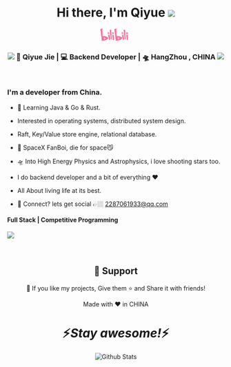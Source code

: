 <div align="center">
   <h1>Hi there, I'm Qiyue <img src="https://media.giphy.com/media/hvRJCLFzcasrR4ia7z/giphy.gif" width="25px"> </h1>
</div>

<p align='center'>
   <a href="https://space.bilibili.com/383098028"><img height="30" src="./bilibili.png"></a>&nbsp;&nbsp;
 </p>



<div align="center">
<h3><img src="https://media.giphy.com/media/WUlplcMpOCEmTGBtBW/giphy.gif" width="30"> 🙎 Qiyue Jie | 💻 Backend Developer | 🛸 HangZhou , CHINA <img src="https://media.giphy.com/media/WUlplcMpOCEmTGBtBW/giphy.gif" width="30"></h3>

</div>

 
<br />

<p align="center">
  <h3> I'm a developer from China.</h3>
</p>

 - 🥀 Learning Java & Go & Rust.
 
 - Interested in operating systems, distributed system design.

 - Raft, Key/Value store engine, relational database.
   
 - 🔭 SpaceX FanBoi, die for space😼

 - 🛸 Into High Energy Physics and Astrophysics, i love shooting stars too.
 
 - I do backend developer and a bit of everything :heart:
 
 - All About living life at its best.
 
 - 💬 Connect? lets get social 👉🏼 2287061933@qq.com
 
 <p align="center">
  <h4> Full Stack | Competitive Programming </h4>
   </p>

<!--  -->

<p align="left" >
<a href="https://github.com/anuraghazra/github-readme-stats"> 
    <img  src="https://github-readme-stats.vercel.app/api?username=jieqiyue&&show_icons=true&theme=radical"/>
  </a>

</p>

<br />

<h2 align="center">🤝 Support</h2>

<p align="center">💙 If you like my projects, Give them ⭐ and Share it with friends!</p>
</p>
<p align="center">Made with ❤️ in CHINA</p>

<h1 align='center'>⚡️<i>Stay awesome!</i>⚡️</h1>

<p align="center">
        <img src="https://raw.githubusercontent.com/mayhemantt/mayhemantt/Update/svg/Bottom.svg" alt="Github Stats" />
</p>
